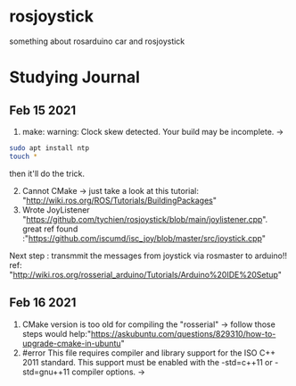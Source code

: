 # rosjoystick
something about rosarduino car and rosjoystick

# Studying Journal

## Feb 15 2021  
  1. make: warning: Clock skew detected. Your build may be incomplete. ->  
  ```bash 
  sudo apt install ntp
  touch *
  ```
  then it'll do the trick. 

  2. Cannot CMake -> just take a look at this tutorial: "http://wiki.ros.org/ROS/Tutorials/BuildingPackages" 
  3. Wrote JoyListener "https://github.com/tychien/rosjoystick/blob/main/joylistener.cpp".   
     great ref found :"https://github.com/iscumd/isc_joy/blob/master/src/joystick.cpp"
  
  Next step : transmmit the messages from joystick via rosmaster to arduino!!
  ref: "http://wiki.ros.org/rosserial_arduino/Tutorials/Arduino%20IDE%20Setup"

## Feb 16 2021
  1. CMake version is too old for compiling the "rosserial" -> follow those steps would help:"https://askubuntu.com/questions/829310/how-to-upgrade-cmake-in-ubuntu"
  1. #error This file requires compiler and library support for the ISO C++ 2011 standard. This support must be enabled with the -std=c++11 or -std=gnu++11 compiler options. ->
